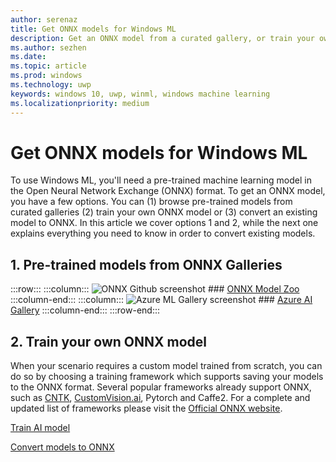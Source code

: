 ```yaml
---
author: serenaz
title: Get ONNX models for Windows ML
description: Get an ONNX model from a curated gallery, or train your own ONNX model for Windows ML.
ms.author: sezhen
ms.date: 
ms.topic: article
ms.prod: windows
ms.technology: uwp
keywords: windows 10, uwp, winml, windows machine learning
ms.localizationpriority: medium
---
```


# Get ONNX models for Windows ML

To use Windows ML, you'll need a pre-trained machine learning model in the Open Neural Network Exchange (ONNX) format. 
To get an ONNX model, you have a few options. You can (1) browse pre-trained models from curated galleries (2) train your own ONNX model or (3) convert an existing model to ONNX. In this article we cover options 1 and 2, while the next one explains everything you need to know in order to convert existing models. 

## 1. Pre-trained models from ONNX Galleries

:::row:::
    :::column:::
        ![ONNX Github screenshot](http://via.placeholder.com/1000x150)
        ### [ONNX Model Zoo](https://github.com/onnx/models)
    :::column-end:::
    :::column:::
        ![Azure ML Gallery screenshot](http://via.placeholder.com/1000x150)
        ### [Azure AI Gallery](https://gallery.azure.ai/models)
    :::column-end:::
:::row-end:::

## 2. Train your own ONNX model

When your scenario requires a custom model trained from scratch, you can do so by choosing a training framework which supports saving your models to the ONNX format. Several popular frameworks already support ONNX, such as [CNTK](https://www.microsoft.com/en-us/cognitive-toolkit/), [CustomVision.ai](https://customvision.ai/), Pytorch and Caffe2. For a complete and updated list of frameworks please visit the [Official ONNX website](https://onnx.ai/supported-tools).

[Train AI model](train-ai-model.md)

[Convert models to ONNX](conversion-samples.md)

